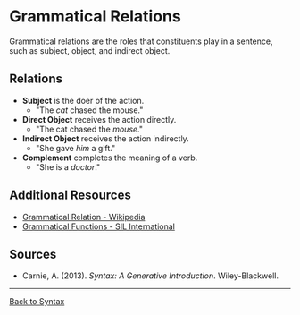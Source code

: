 # Grammatical Relations

Grammatical relations are the roles that constituents play in a sentence, such as subject, object, and indirect object.

## Relations

- **Subject** is the doer of the action.
  - "The *cat* chased the mouse."
- **Direct Object** receives the action directly.
  - "The cat chased the *mouse*."
- **Indirect Object** receives the action indirectly.
  - "She gave *him* a gift."
- **Complement** completes the meaning of a verb.
  - "She is a *doctor*."


## Additional Resources

- [Grammatical Relation - Wikipedia](https://en.wikipedia.org/wiki/Grammatical_relation)
- [Grammatical Functions - SIL International](https://glossary.sil.org/term/grammatical-function)

## Sources

- Carnie, A. (2013). *Syntax: A Generative Introduction*. Wiley-Blackwell.

---

[Back to Syntax](../README.md)
